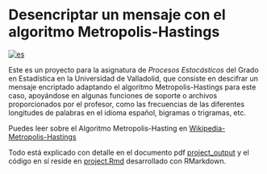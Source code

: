 # Desencriptar un mensaje con el algoritmo Metropolis-Hastings

[![es](https://img.shields.io/badge/lang-es-red.svg)](/README.md)

Este es un proyecto para la asignatura de *Procesos Estocásticos* del Grado en Estadística en la Universidad de Valladolid, que consiste en descifrar un mensaje encriptado adaptando el algoritmo Metropolis-Hastings para este caso, apoyándose en algunas funciones de soporte o archivos proporcionados por el profesor, como las frecuencias de las diferentes longitudes de palabras en el idioma español, bigramas o trigramas, etc.

Puedes leer sobre el Algoritmo Metropolis-Hasting en [Wikipedia-Metropolis-Hastings](https://es.wikipedia.org/wiki/Algoritmo_de_Metropolis-Hastings)

Todo está explicado con detalle en el documento pdf [project_output](project_output) y el código en sí reside en [project.Rmd](project.Rmd) desarrollado con RMarkdown.
